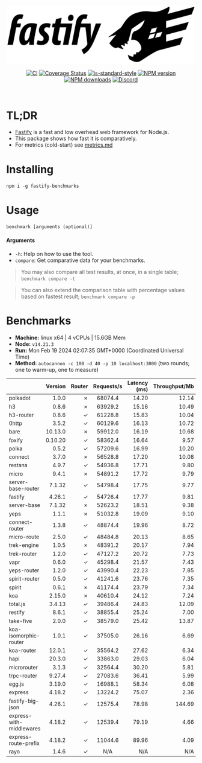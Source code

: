 <div align="center">
  <img src="https://github.com/fastify/graphics/raw/HEAD/fastify-landscape-outlined.svg" width="650" height="auto"/>
</div>

<div align="center">

[![CI](https://github.com/fastify/fastify/workflows/ci/badge.svg)](https://github.com/fastify/fastify/actions/workflows/ci.yml)
[![Coverage Status](https://coveralls.io/repos/github/fastify/fastify/badge.svg?branch=master)](https://coveralls.io/github/fastify/fastify?branch=master)
[![js-standard-style](https://img.shields.io/badge/code%20style-standard-brightgreen.svg?style=flat)](http://standardjs.com/)
[![NPM version](https://img.shields.io/npm/v/fastify.svg?style=flat)](https://www.npmjs.com/package/fastify)
[![NPM downloads](https://img.shields.io/npm/dm/fastify.svg?style=flat)](https://www.npmjs.com/package/fastify) [![Discord](https://img.shields.io/discord/725613461949906985)](https://discord.gg/fastify)

</div>
<br />

# TL;DR

* [Fastify](https://github.com/fastify/fastify) is a fast and low overhead web framework for Node.js.
* This package shows how fast it is comparatively.
* For metrics (cold-start) see [metrics.md](./METRICS.md)

# Installing

```
npm i -g fastify-benchmarks
```

# Usage

```
benchmark [arguments (optional)]
```

#### Arguments

* `-h`: Help on how to use the tool.
* `compare`: Get comparative data for your benchmarks.

> You may also compare all test results, at once, in a single table; `benchmark compare -t`

> You can also extend the comparison table with percentage values based on fastest result; `benchmark compare -p`
# Benchmarks

* __Machine:__ linux x64 | 4 vCPUs | 15.6GB Mem
* __Node:__ `v14.21.3`
* __Run:__ Mon Feb 19 2024 02:07:35 GMT+0000 (Coordinated Universal Time)
* __Method:__ `autocannon -c 100 -d 40 -p 10 localhost:3000` (two rounds; one to warm-up, one to measure)

|                          | Version | Router | Requests/s | Latency (ms) | Throughput/Mb |
| :--                      | --:     | --:    | :-:        | --:          | --:           |
| polkadot                 | 1.0.0   | ✗      | 68074.4    | 14.20        | 12.14         |
| h3                       | 0.8.6   | ✗      | 63929.2    | 15.16        | 10.49         |
| h3-router                | 0.8.6   | ✓      | 61228.8    | 15.83        | 10.04         |
| 0http                    | 3.5.2   | ✓      | 60129.6    | 16.13        | 10.72         |
| bare                     | 10.13.0 | ✗      | 59912.0    | 16.19        | 10.68         |
| foxify                   | 0.10.20 | ✓      | 58362.4    | 16.64        | 9.57          |
| polka                    | 0.5.2   | ✓      | 57209.6    | 16.99        | 10.20         |
| connect                  | 3.7.0   | ✗      | 56528.8    | 17.20        | 10.08         |
| restana                  | 4.9.7   | ✓      | 54936.8    | 17.71        | 9.80          |
| micro                    | 9.4.1   | ✗      | 54891.2    | 17.72        | 9.79          |
| server-base-router       | 7.1.32  | ✓      | 54798.4    | 17.75        | 9.77          |
| fastify                  | 4.26.1  | ✓      | 54726.4    | 17.77        | 9.81          |
| server-base              | 7.1.32  | ✗      | 52623.2    | 18.51        | 9.38          |
| yeps                     | 1.1.1   | ✗      | 51032.8    | 19.09        | 9.10          |
| connect-router           | 1.3.8   | ✓      | 48874.4    | 19.96        | 8.72          |
| micro-route              | 2.5.0   | ✓      | 48484.8    | 20.13        | 8.65          |
| trek-engine              | 1.0.5   | ✗      | 48391.2    | 20.17        | 7.94          |
| trek-router              | 1.2.0   | ✓      | 47127.2    | 20.72        | 7.73          |
| vapr                     | 0.6.0   | ✓      | 45298.4    | 21.57        | 7.43          |
| yeps-router              | 1.2.0   | ✓      | 43990.4    | 22.23        | 7.85          |
| spirit-router            | 0.5.0   | ✓      | 41241.6    | 23.76        | 7.35          |
| spirit                   | 0.6.1   | ✗      | 41174.4    | 23.79        | 7.34          |
| koa                      | 2.15.0  | ✗      | 40610.4    | 24.12        | 7.24          |
| total.js                 | 3.4.13  | ✓      | 39486.4    | 24.83        | 12.09         |
| restify                  | 8.6.1   | ✓      | 38855.4    | 25.24        | 7.00          |
| take-five                | 2.0.0   | ✓      | 38579.0    | 25.42        | 13.87         |
| koa-isomorphic-router    | 1.0.1   | ✓      | 37505.0    | 26.16        | 6.69          |
| koa-router               | 12.0.1  | ✓      | 35564.2    | 27.62        | 6.34          |
| hapi                     | 20.3.0  | ✓      | 33863.0    | 29.03        | 6.04          |
| microrouter              | 3.1.3   | ✓      | 32564.4    | 30.20        | 5.81          |
| trpc-router              | 9.27.4  | ✓      | 27083.6    | 36.41        | 5.99          |
| egg.js                   | 3.19.0  | ✓      | 16988.1    | 58.34        | 6.08          |
| express                  | 4.18.2  | ✓      | 13224.2    | 75.07        | 2.36          |
| fastify-big-json         | 4.26.1  | ✓      | 12575.4    | 78.98        | 144.69        |
| express-with-middlewares | 4.18.2  | ✓      | 12539.4    | 79.19        | 4.66          |
| express-route-prefix     | 4.18.2  | ✓      | 11044.6    | 89.96        | 4.09          |
| rayo                     | 1.4.6   | ✓      | N/A        | N/A          | N/A           |
